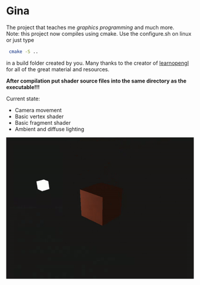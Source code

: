 # Gina

The project that teaches me *graphics programming* and much more.<br>
Note: this project now compiles using cmake. Use the configure.sh on linux or just type
``` bash
 cmake -S ..
```
in a build folder created by you.
Many thanks to the creator of [learnopengl](https://www.learnopengl.com) for all of the great material and resources.

**After compilation put shader source files into the same directory as the executable!!!**

Current state:
 - Camera movement
 - Basic vertex shader
 - Basic fragment shader
 - Ambient and diffuse lighting

![](cube.gif)

